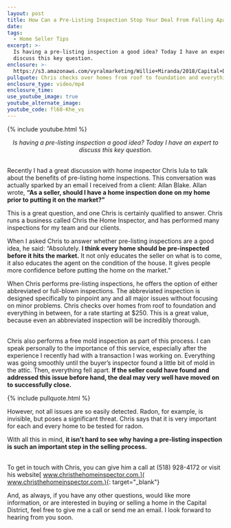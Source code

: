 ```yaml
---
layout: post
title: How Can a Pre-Listing Inspection Stop Your Deal From Falling Apart?
date:
tags:
  - Home Seller Tips
excerpt: >-
  Is having a pre-listing inspection a good idea? Today I have an expert to
  discuss this key question.
enclosure: >-
  https://s3.amazonaws.com/vyralmarketing/Willie+Miranda/2018/Capital+District+Real+Estate-+Pre-Home+Inspections.mp4
pullquote: Chris checks over homes from roof to foundation and everything in between.
enclosure_type: video/mp4
enclosure_time:
use_youtube_image: true
youtube_alternate_image:
youtube_code: fl68-Khe_vs
---
```


{% include youtube.html %}

<center><em>Is having a pre-listing inspection a good idea? Today I have an expert to discuss this key question.</em></center>

<center>&nbsp;</center>

Recently I had a great discussion with home inspector Chris Iula to talk about the benefits of pre-listing home inspections. This conversation was actually sparked by an email I received from a client: Allan Blake. Allan wrote, **“As a seller, should I have a home inspection done on my home prior to putting it on the market?”**

This is a great question, and one Chris is certainly qualified to answer. Chris runs a business called Chris the Home Inspector, and has performed many inspections for my team and our clients.

When I asked Chris to answer whether pre-listing inspections are a good idea, he said: “Absolutely. **I think every home should be pre-inspected before it hits the market.** It not only educates the seller on what is to come, it also educates the agent on the condition of the house. It gives people more confidence before putting the home on the market.”

When Chris performs pre-listing inspections, he offers the option of either abbreviated or full-blown inspections. The abbreviated inspection is designed specifically to pinpoint any and all major issues without focusing on minor problems. Chris checks over homes from roof to foundation and everything in between, for a rate starting at $250. This is a great value, because even an abbreviated inspection will be incredibly thorough.

<br>Chris also performs a free mold inspection as part of this process. I can speak personally to the importance of this service, especially after the experience I recently had with a transaction I was working on. Everything was going smoothly until the buyer’s inspector found a little bit of mold in the attic. Then, everything fell apart. **If the seller could have found and addressed this issue before hand, the deal may very well have moved on to successfully close.**

{% include pullquote.html %}

However, not all issues are so easily detected. Radon, for example, is invisible, but poses a significant threat. Chris says that it is very important for each and every home to be tested for radon.

With all this in mind, **it isn’t hard to see why having a pre-listing inspection is such an important step in the selling process.**

<br>To get in touch with Chris, you can give him a call at (518) 928-4172 or visit his website[ www.christhehomeinspector.com.]( www.christhehomeinspector.com.){: target="_blank"}

And, as always, if you have any other questions, would like more information, or are interested in buying or selling a home in the Capital District, feel free to give me a call or send me an email. I look forward to hearing from you soon.